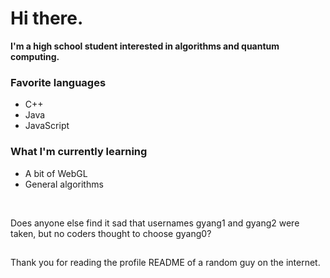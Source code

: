 # Hi there.
**I'm a high school student interested in algorithms and quantum computing.**

### Favorite languages
- C++
- Java
- JavaScript



### What I'm currently learning
- A bit of WebGL
- General algorithms


<br />

Does anyone else find it sad that usernames gyang1 and gyang2 were taken, but no coders thought to choose gyang0?

##
Thank you for reading the profile README of a random guy on the internet.
